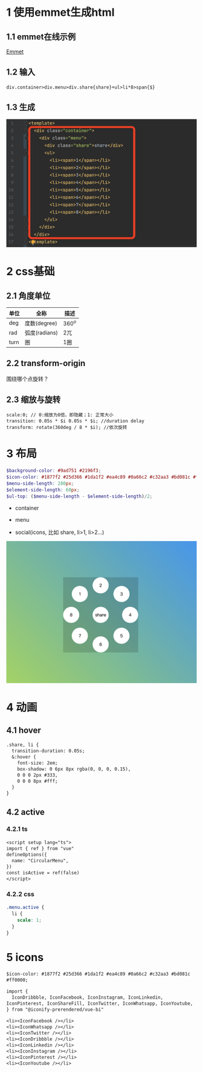 # 1 使用emmet生成html

## 1.1 emmet在线示例

[Emmet](https://docs.emmet.io/cheat-sheet/)

## 1.2 输入

```
div.container>div.menu>div.share{share}+ul>li*8>span{$}
```

## 1.3 生成

![](assets/2022-12-08-06-22-35-image.png)

# 2 css基础

## 2.1 角度单位

| 单位   | 全称          | 描述      |
| ---- | ----------- | ------- |
| deg  | 度数(degree)  | $360^o$ |
| rad  | 弧度(radians) | 2兀      |
| turn | 圈           | 1圈      |

## 2.2 transform-origin

围绕哪个点旋转？

## 2.3 缩放与旋转

```
scale:0; // 0:缩放为0倍，即隐藏；1: 正常大小
transition: 0.05s * $i 0.05s * $i; //duration delay
transform: rotate(360deg / 8 * $i); //依次旋转
```

# 3 布局

```scss
$background-color: #9ad751 #2196f3;
$icon-color: #1877f2 #25d366 #1da1f2 #ea4c89 #0a66c2 #c32aa3 #bd081c #ff0000;
$menu-side-length: 280px;
$element-side-length: 60px;
$ul-top: ($menu-side-length - $element-side-length)/2;
```

- container

- menu

- social(icons, 比如 share, li>1, li>2...)

![](assets/2022-12-08-07-39-06-image.png)

# 4 动画

## 4.1 hover

```
.share, li {
  transition-duration: 0.05s;
  &:hover {
    font-size: 2em;
    box-shadow: 0 6px 8px rgba(0, 0, 0, 0.15),
    0 0 0 2px #333,
    0 0 0 8px #fff;
  }
}
```

## 4.2 active

### 4.2.1 ts

```
<script setup lang="ts">
import { ref } from "vue"
defineOptions({
  name: "CircularMenu",
})
const isActive = ref(false)
</script>
```

### 4.2.2 css

```scss
.menu.active {
  li {
    scale: 1;
  }
}
```

# 5 icons

```
$icon-color: #1877f2 #25d366 #1da1f2 #ea4c89 #0a66c2 #c32aa3 #bd081c #ff0000;
```

```
import {
  IconDribbble, IconFacebook, IconInstagram, IconLinkedin, IconPinterest, IconShareFill, IconTwitter, IconWhatsapp, IconYoutube,
} from "@iconify-prerendered/vue-bi"
```

```
<li><IconFacebook /></li>
<li><IconWhatsapp /></li>
<li><IconTwitter /></li>
<li><IconDribbble /></li>
<li><IconLinkedin /></li>
<li><IconInstagram /></li>
<li><IconPinterest /></li>
<li><IconYoutube /></li>
```
